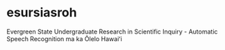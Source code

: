 # esursiasroh
Evergreen State Undergraduate Research in Scientific Inquiry - Automatic Speech Recognition ma ka Ōlelo Hawaiʻi
